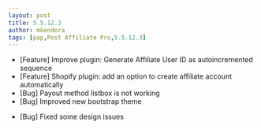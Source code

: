 ```yaml
---
layout: post
title: 5.5.12.3
author: mkendera
tags: [pap,Post Affiliate Pro,5.5.12.3]
---
```


- [Feature] Improve plugin: Generate Affiliate User ID as autoincremented sequence
- [Feature] Shopify plugin: add an option to create affiliate account automatically
- [Bug] Payout method listbox is not working
- [Bug] Improved new bootstrap theme

<!--more-->

- [Bug] Fixed some design issues
